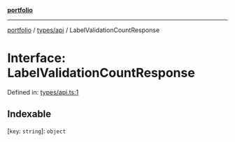 [**portfolio**](../../../README.md)

***

[portfolio](../../../modules.md) / [types/api](../README.md) / LabelValidationCountResponse

# Interface: LabelValidationCountResponse

Defined in: [types/api.ts:1](https://github.com/tnorlund/Portfolio/blob/42d9ef2306ee57615ebfeac87de896e800e148e2/portfolio/types/api.ts#L1)

## Indexable

\[`key`: `string`\]: `object`
